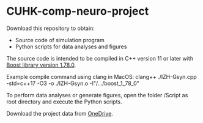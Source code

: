 # CUHK-comp-neuro-project

Download this repository to obtain:
- Source code of simulation program
- Python scripts for data analyses and figures

The source code is intended to be compiled in C++ version 11 or later with [Boost library version 1.78.0](https://www.boost.org/users/history/version_1_78_0.html).

Example compile command using clang in MacOS: clang++ ./IZH-Gsyn.cpp -std=c++17 -O3 -o ./IZH-Gsyn.o -I"/.../boost\_1\_78\_0"

To perform data analyses or generate figures, open the folder /Script as root directory and execute the Python scripts.

Download the project data from [OneDrive](https://mycuhk-my.sharepoint.com/:f:/g/personal/1155110651_link_cuhk_edu_hk/Es7LOJi2K3NGrlClUK2Ez6MB4RwJKcx4tLhgs3POXbdOlg).

